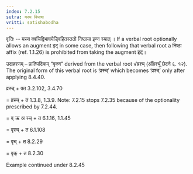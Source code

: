 ```yaml
---
index: 7.2.15
sutra: यस्य विभाषा
vritti: satishabodha
---
```






वृत्तिः -- यस्य क्वचिद्विभाषयेड्विहितस्ततो निष्ठाया इण्न स्यात् । If a verbal root optionally allows an augment इट् in some case, then following that verbal root a निष्ठा affix (ref. 1.1.26) is prohibited from taking the augment इट्।


उदाहरणम् – प्रातिपदिकम् “वृक्ण” derived from the verbal root √व्रश्च् (ओँव्रश्चूँ छेदने ६. १२). The original form of this verbal root is ‘व्रस्च्’ which becomes ‘व्रश्च्’ only after applying 8.4.40.


व्रस्च् + क्त 3.2.102, 3.4.70

= व्रस्च् + त 1.3.8, 1.3.9. Note: 7.2.15 stops 7.2.35 because of the optionality prescribed by 7.2.44.

= व् ऋ अ स्च् + त 6.1.16, 1.1.45

= वृस्च् + त 6.1.108

= वृच् + त 8.2.29

= वृक् + त 8.2.30


Example continued under 8.2.45

